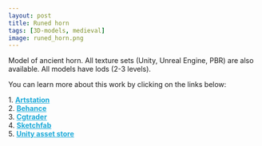 ```yaml
---
layout: post 
title: Runed horn
tags: [3D-models, medieval]
image: runed_horn.png
---
```

Model of ancient horn.
All texture sets (Unity, Unreal Engine, PBR) are also available. 
All models have lods (2-3 levels).

<!--more-->

You can learn more about this work by clicking on the links below: <br/>

<div>
	1.
    <a href="https://www.artstation.com/artwork/Jllg6n" target="_blank" style="font-weight: bold; color: #1CAAD9;">Artstation</a><br/>
	2.
	<a href="https://www.behance.net/gallery/71769969/Runed-horn" target="_blank" style="font-weight: bold; color: #1CAAD9;">Behance</a><br/>	
	3.
	<a href="https://www.cgtrader.com/3d-models/household/other/runed-horn" target="_blank" style="font-weight: bold; color: #1CAAD9;">Cgtrader</a><br/>
	4.
	<a href="https://sketchfab.com/3d-models/medieval-scandinavian-horn-73d7ec3f7c1b44eeaa2e7a627d1e7f28" target="_blank" style="font-weight: bold; color: #1CAAD9;">Sketchfab</a><br/>	
	5.
	<a href="https://assetstore.unity.com/packages/3d/characters/humanoids/runed-horn-131784" target="_blank" style="font-weight: bold; color: #1CAAD9;">Unity asset store</a>
</div>
